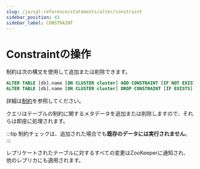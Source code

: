 ```yaml
---
slug: /ja/sql-reference/statements/alter/constraint
sidebar_position: 43
sidebar_label: CONSTRAINT
---
```


# Constraintの操作

制約は次の構文を使用して追加または削除できます。

``` sql
ALTER TABLE [db].name [ON CLUSTER cluster] ADD CONSTRAINT [IF NOT EXISTS] constraint_name CHECK expression;
ALTER TABLE [db].name [ON CLUSTER cluster] DROP CONSTRAINT [IF EXISTS] constraint_name;
```

詳細は[制約](../../../sql-reference/statements/create/table.md#constraints)を参照してください。

クエリはテーブルの制約に関するメタデータを追加または削除しますので、それらは即座に処理されます。

:::tip
制約チェックは、追加された場合でも**既存のデータには実行されません**。
:::

レプリケートされたテーブルに対するすべての変更はZooKeeperに通知され、他のレプリカにも適用されます。
